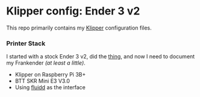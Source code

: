 # Klipper config: Ender 3 v2

This repo primarily contains my [Klipper](https://www.klipper3d.org/) configuration files.

### Printer Stack

I started with a stock Ender 3 v2, did the [thing](https://www.youtube.com/watch?v=o6N7IJfzT8Q), and now I need to document my Frankender _(at least a little)_.

- Klipper on Raspberry Pi 3B+
- BTT SKR Mini E3 V3.0
- Using [fluidd](https://docs.fluidd.xyz/) as the interface
